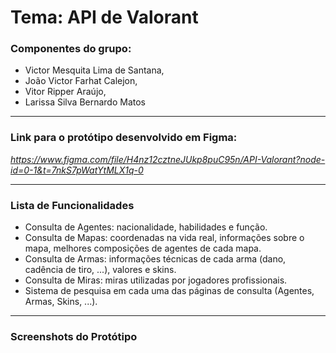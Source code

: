 # **Tema: API de Valorant**
### Componentes do grupo: 
* Victor Mesquita Lima de Santana, 
* João Victor Farhat Calejon, 
* Vitor Ripper Araújo, 
* Larissa Silva Bernardo Matos
***
### Link para o protótipo desenvolvido em Figma: 

*https://www.figma.com/file/H4nz12cztneJUkp8puC95n/API-Valorant?node-id=0-1&t=7nkS7pWatYtMLX1q-0*

***
### Lista de Funcionalidades

* Consulta de Agentes: nacionalidade, habilidades e função.
* Consulta de Mapas: coordenadas na vida real, informações sobre o mapa, melhores composições de agentes de cada mapa.
* Consulta de Armas: informações técnicas de cada arma (dano, cadência de tiro, ...), valores e skins.
* Consulta de Miras: miras utilizadas por jogadores profissionais.
* Sistema de pesquisa em cada uma das páginas de consulta (Agentes, Armas, Skins, ...).
***
### Screenshots do Protótipo
